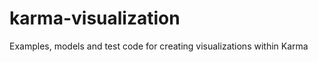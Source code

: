 karma-visualization
===================

Examples, models and test code for creating visualizations within Karma
